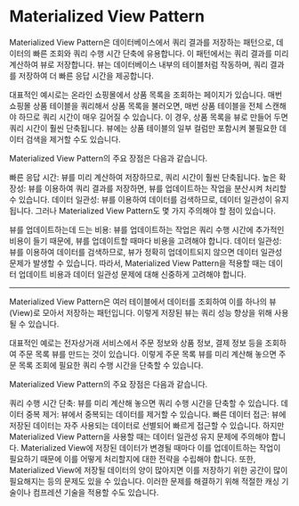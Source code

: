 # Materialized View Pattern

Materialized View Pattern은 데이터베이스에서 쿼리 결과를 저장하는 패턴으로, 데이터의 빠른 조회와 쿼리 수행 시간 단축에 유용합니다. 이 패턴에서는 쿼리 결과를 미리 계산하여 뷰로 저장합니다. 뷰는 데이터베이스 내부의 테이블처럼 작동하며, 쿼리 결과를 저장하여 더 빠른 응답 시간을 제공합니다.

대표적인 예시로는 온라인 쇼핑몰에서 상품 목록을 조회하는 페이지가 있습니다. 매번 쇼핑몰 상품 테이블을 쿼리해서 상품 목록을 불러오면, 매번 상품 테이블을 전체 스캔해야 하므로 쿼리 시간이 매우 길어질 수 있습니다. 이 경우, 상품 목록을 뷰로 만들어 두면 쿼리 시간이 훨씬 단축됩니다. 뷰에는 상품 테이블의 일부 컬럼만 포함시켜 불필요한 데이터 검색을 제거할 수도 있습니다.

Materialized View Pattern의 주요 장점은 다음과 같습니다.

빠른 응답 시간: 뷰를 미리 계산하여 저장하므로, 쿼리 시간이 훨씬 단축됩니다.
높은 확장성: 뷰를 이용하여 쿼리 결과를 저장하면, 뷰를 업데이트하는 작업을 분산시켜 처리할 수 있습니다.
데이터 일관성: 뷰를 이용하여 데이터를 검색하므로, 데이터 일관성이 유지됩니다.
그러나 Materialized View Pattern도 몇 가지 주의해야 할 점이 있습니다.

뷰를 업데이트하는데 드는 비용: 뷰를 업데이트하는 작업은 쿼리 수행 시간에 추가적인 비용이 들기 때문에, 뷰를 업데이트할 때마다 비용을 고려해야 합니다.
데이터 일관성: 뷰를 이용하여 데이터를 검색하므로, 뷰가 정확히 업데이트되지 않으면 데이터 일관성 문제가 발생할 수 있습니다.
따라서, Materialized View Pattern을 적용할 때는 데이터 업데이트 비용과 데이터 일관성 문제에 대해 신중하게 고려해야 합니다.

--------------------------------
Materialized View Pattern은 여러 테이블에서 데이터를 조회하여 이를 하나의 뷰(View)로 모아서 저장하는 패턴입니다. 이렇게 저장된 뷰는 쿼리 성능 향상을 위해 사용될 수 있습니다.

대표적인 예로는 전자상거래 서비스에서 주문 정보와 상품 정보, 결제 정보 등을 조회하여 주문 목록 뷰를 만드는 것이 있습니다. 이렇게 주문 목록 뷰를 미리 계산해 놓으면 주문 목록 조회에 필요한 쿼리 수행 시간을 단축할 수 있습니다.

Materialized View Pattern의 주요 장점은 다음과 같습니다.

쿼리 수행 시간 단축: 뷰를 미리 계산해 놓으면 쿼리 수행 시간을 단축할 수 있습니다.
데이터 중복 제거: 뷰에서 중복되는 데이터를 제거할 수 있습니다.
빠른 데이터 접근: 뷰에 저장된 데이터는 자주 사용되는 데이터로 선별되어 빠르게 접근할 수 있습니다.
하지만 Materialized View Pattern을 사용할 때는 데이터 일관성 유지 문제에 주의해야 합니다. Materialized View에 저장된 데이터가 변경될 때마다 이를 업데이트하는 작업이 필요하기 때문에 이를 어떻게 처리할지에 대한 전략을 수립해야 합니다. 또한, Materialized View에 저장될 데이터의 양이 많아지면 이를 저장하기 위한 공간이 많이 필요해지는 등의 문제도 있을 수 있습니다. 이러한 문제를 해결하기 위해 적절한 캐싱 기술이나 컴프레션 기술을 적용할 수도 있습니다.


